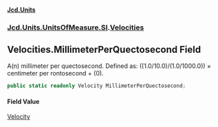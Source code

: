 #### [Jcd.Units](index.md 'index')
### [Jcd.Units.UnitsOfMeasure.SI](Jcd.Units.UnitsOfMeasure.SI.md 'Jcd.Units.UnitsOfMeasure.SI').[Velocities](Velocities.md 'Jcd.Units.UnitsOfMeasure.SI.Velocities')

## Velocities.MillimeterPerQuectosecond Field

A(n) millimeter per quectosecond. Defined as: ((1.0/10.0)/(1.0/1000.0)) × centimeter per rontosecond + (0).

```csharp
public static readonly Velocity MillimeterPerQuectosecond;
```

#### Field Value
[Velocity](Velocity.md 'Jcd.Units.UnitTypes.Velocity')